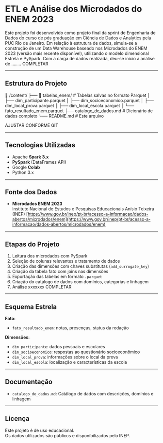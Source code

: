 # ETL e Análise dos Microdados do ENEM 2023

Este projeto foi desenvolvido como projeto final da sprint de Engenharia de Dados do curso de pós graduação em Ciência de Dados e Analytics pela PUC RIo de Janeiro. Em relação à estrutura de dados, simula-se a construção de um Data Warehouse baseado nos Microdados do ENEM 2023 (versão mais recente disponível), utilizando o modelo dimensional Estrela e PySpark. Com a carga de dados realizada, deu-se início à análise de ........ COMPLETAR

---

## Estrutura do Projeto

📁 /content/ ├── 📁 tabelas_enem/ # Tabelas salvas no formato Parquet │ ├── dim_participante.parquet │ ├── dim_socioeconomico.parquet │ ├── dim_local_prova.parquet │ ├── dim_local_escola.parquet │ └── fato_resultado_enem.parquet ├── catalogo_de_dados.md # Dicionário de dados completo └── README.md # Este arquivo

AJUSTAR CONFORME GIT

---

## Tecnologias Utilizadas

- Apache **Spark 3.x**
- **PySpark** (DataFrames API)
- Google **Colab**
- Python 3.x

---

## Fonte dos Dados

- **Microdados ENEM 2023**  
  Instituto Nacional de Estudos e Pesquisas Educacionais Anísio Teixeira (INEP)
  [https://www.gov.br/inep/pt-br/acesso-a-informacao/dados-abertos/microdados/enem](https://www.gov.br/inep/pt-br/acesso-a-informacao/dados-abertos/microdados/enem)

---

## Etapas do Projeto

1. Leitura dos microdados com PySpark
2. Seleção de colunas relevantes e tratamento de dados
3. Criação das dimensões com chaves substitutas (`add_surrogate_key`)
4. Criação da tabela fato com joins nas dimensões
5. Exportação das tabelas em formato `.parquet`
6. Criação do catálogo de dados com domínios, categorias e linhagem
7. Análise xxxxxxx COMPLETAR

---

## Esquema Estrela

**Fato:**
- `fato_resultado_enem`: notas, presenças, status da redação

**Dimensões:**
- `dim_participante`: dados pessoais e escolares
- `dim_socioeconomico`: respostas ao questionário socioeconômico
- `dim_local_prova`: informações sobre o local da prova
- `dim_local_escola`: localização e características da escola

---

## Documentação

- `catalogo_de_dados.md`: Catálogo de dados com descrições, domínios e linhagem

---

## Licença

Este projeto é de uso educacional.  
Os dados utilizados são públicos e disponibilizados pelo INEP.
